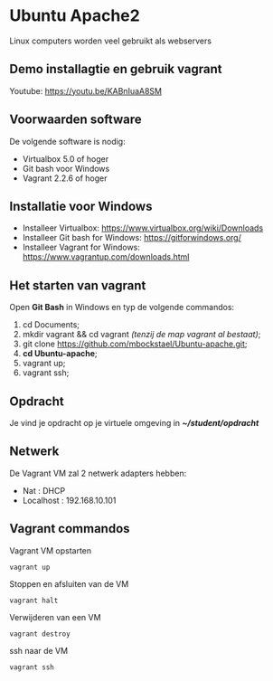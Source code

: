 # Ubuntu Apache2
Linux computers worden veel gebruikt als webservers

## Demo installagtie en gebruik vagrant
Youtube: https://youtu.be/KABnIuaA8SM

## Voorwaarden software

De volgende software is nodig:
  * Virtualbox 5.0 of hoger
  * Git bash voor Windows
  * Vagrant 2.2.6 of hoger

## Installatie voor Windows
  * Installeer Virtualbox: https://www.virtualbox.org/wiki/Downloads
  * Installeer Git bash for Windows: https://gitforwindows.org/
  * Installeer Vagrant for Windows: https://www.vagrantup.com/downloads.html


## Het starten van vagrant
Open <b>Git Bash</b> in Windows en typ de volgende commandos:
  1. cd Documents;
  2. mkdir vagrant && cd vagrant *(tenzij de map vagrant al bestaat)*;
  3. git clone https://github.com/mbockstael/Ubuntu-apache.git;
  4. **cd Ubuntu-apache**;
  5. vagrant up;
  6. vagrant ssh;

## Opdracht
Je vind je opdracht op je virtuele omgeving in ***~/student/opdracht***

## Netwerk
De Vagrant VM zal 2 netwerk adapters hebben:
  * Nat : DHCP
  * Localhost : 192.168.10.101

## Vagrant commandos
Vagrant VM opstarten
```
vagrant up
```
Stoppen en afsluiten van de VM
```
vagrant halt
```
Verwijderen van een VM
```
vagrant destroy
```
ssh naar de VM
```
vagrant ssh
```
